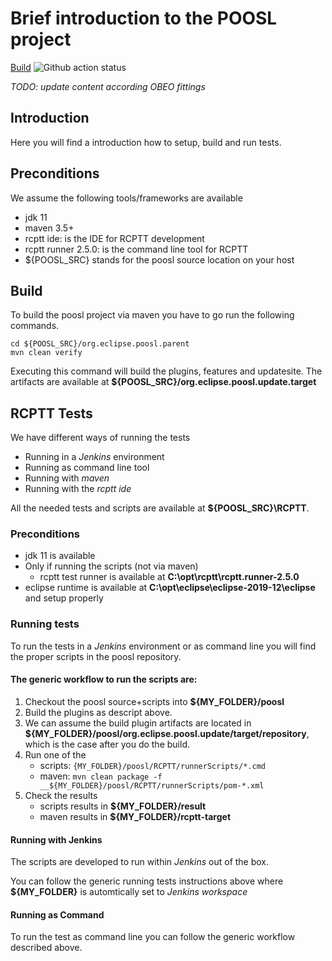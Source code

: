 # Brief introduction to the POOSL project

[Build](https://github.com/ObeoNetwork/POOSL/actions/workflows/maven.yml)
![Github action status](https://github.com/ObeoNetwork/POOSL/actions/Java%20CI/badge.svg "Last run")


_TODO: update content according OBEO fittings_ 

## Introduction

Here you will find a introduction how to setup, build and run tests.

## Preconditions

We assume the following tools/frameworks are available

- jdk 11
- maven 3.5+
- rcptt ide: is the IDE for RCPTT development 
- rcptt runner 2.5.0: is the command line tool for RCPTT 
- ${POOSL_SRC} stands for the poosl source location on your host

## Build
To build the poosl project via maven you have to go run the following commands.

```
cd ${POOSL_SRC}/org.eclipse.poosl.parent
mvn clean verify
```

Executing this command will build the plugins, features and updatesite.
The artifacts are available at __${POOSL_SRC}/org.eclipse.poosl.update.target__

## RCPTT Tests

We have different ways of running the tests

- Running in a _Jenkins_ environment
- Running as command line tool
- Running with _maven_
- Running with the _rcptt ide_

All the needed tests and scripts are available at __${POOSL_SRC}\RCPTT__. 

### Preconditions

- jdk 11 is available
- Only if running the scripts (not via maven)
    - rcptt test runner is available at __C:\opt\rcptt\rcptt.runner-2.5.0__
- eclipse runtime is available at __C:\opt\eclipse\eclipse-2019-12\eclipse__ and setup properly


### Running tests

To run the tests in a _Jenkins_ environment or as command line you will find the proper scripts in the poosl repository.

#### The generic workflow to run the scripts are:

1. Checkout the poosl source+scripts into __${MY_FOLDER}/poosl__
1. Build the plugins as descript above.
1. We can assume the build plugin artifacts are located in __${MY_FOLDER}/poosl/org.eclipse.poosl.update/target/repository__, which is the case after you do the build.
1. Run one of the 
    * scripts: ``{MY_FOLDER}/poosl/RCPTT/runnerScripts/*.cmd``
    * maven: ``mvn clean package -f __${MY_FOLDER}/poosl/RCPTT/runnerScripts/pom-*.xml``
1. Check the results
    * scripts results in __${MY_FOLDER}/result__
    * maven results in __${MY_FOLDER}/rcptt-target__

#### Running with Jenkins

The scripts are developed to run within _Jenkins_ out of the box.

You can follow the generic running tests instructions above where __${MY_FOLDER}__ is automtically set to _Jenkins workspace_

#### Running as Command

To run the test as command line you can follow the generic workflow described above.



